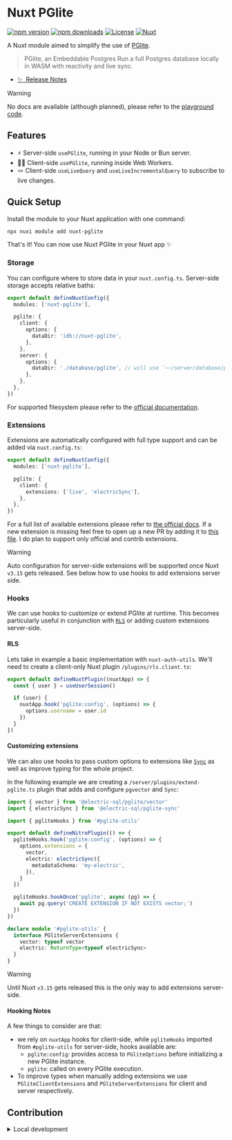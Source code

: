 # Nuxt PGlite

[![npm version][npm-version-src]][npm-version-href]
[![npm downloads][npm-downloads-src]][npm-downloads-href]
[![License][license-src]][license-href]
[![Nuxt][nuxt-src]][nuxt-href]

A Nuxt module aimed to simplify the use of [PGlite](https://pglite.dev).
> PGlite, an Embeddable Postgres
> Run a full Postgres database locally in WASM with reactivity and live sync.

- [✨ &nbsp;Release Notes](/CHANGELOG.md)
<!-- - [🏀 Online playground](https://stackblitz.com/github/sandros94/nuxt-pglite?file=playground%2Fapp.vue) -->
<!-- - [📖 &nbsp;Documentation](https://example.com) -->

> [!WARNING]  
> No docs are available (although planned), please refer to the [playground code](/playground).

## Features

<!-- Highlight some of the features your module provide here -->
- ⚡️&nbsp;Server-side `usePGlite`, running in your Node or Bun server.
- 🧑‍💻&nbsp;Client-side `usePGlite`, running inside Web Workers.
- 🪢&nbsp;Client-side `useLiveQuery` and `useLiveIncrementalQuery` to subscribe to live changes.

## Quick Setup

Install the module to your Nuxt application with one command:

```bash
npx nuxi module add nuxt-pglite
```

That's it! You can now use Nuxt PGlite in your Nuxt app ✨

### Storage

You can configure where to store data in your `nuxt.config.ts`. Server-side storage accepts relative baths:

```ts
export default defineNuxtConfig({
  modules: ['nuxt-pglite'],

  pglite: {
    client: {
      options: {
        dataDir: 'idb://nuxt-pglite',
      },
    },
    server: {
      options: {
        dataDir: './database/pglite', // will use `~~/server/database/pglite`
      },
    },
  },
})
```

For supported filesystem please refer to the [official documentation](https://pglite.dev/docs/filesystems).

### Extensions

Extensions are automatically configured with full type support and can be added via `nuxt.config.ts`:

```ts
export default defineNuxtConfig({
  modules: ['nuxt-pglite'],

  pglite: {
    client: {
      extensions: ['live', 'electricSync'],
    },
  },
})
```

For a full list of available extensions please refer to [the official docs](https://pglite.dev/extensions). If a new extension is missing feel free to open up a new PR by adding it to [this file](/src/templates.ts#L62-L87). I do plan to support only official and contrib extensions.

> [!WARNING]  
> Auto configuration for server-side extensions will be supported once Nuxt `v3.15` gets released. See below how to use hooks to add extensions server side.

### Hooks

We can use hooks to customize or extend PGlite at runtime. This becomes particularly useful in conjunction with [`RLS`](https://www.postgresql.org/docs/current/ddl-rowsecurity.html) or adding custom extensions server-side.

#### RLS

Lets take in example a basic implementation with `nuxt-auth-utils`. We'll need to create a client-only Nuxt plugin `/plugins/rls.client.ts`:
```ts
export default defineNuxtPlugin((nuxtApp) => {
  const { user } = useUserSession()

  if (user) {
    nuxtApp.hook('pglite:config', (options) => {
      options.username = user.id
    })
  }
})
```

#### Customizing extensions

We can also use hooks to pass custom options to extensions like [`Sync`](https://pglite.dev/docs/sync) as well as improve typing for the whole project.

In the following example we are creating a `/server/plugins/extend-pglite.ts` plugin that adds and configure `pgvector` and `Sync`:

```ts
import { vector } from '@electric-sql/pglite/vector'
import { electricSync } from '@electric-sql/pglite-sync'

import { pgliteHooks } from '#pglite-utils'

export default defineNitroPlugin(() => {
  pgliteHooks.hook('pglite:config', (options) => {
    options.extensions = {
      vector,
      electric: electricSync({
        metadataSchema: 'my-electric',
      }),
    }
  })

  pgliteHooks.hookOnce('pglite', async (pg) => {
    await pg.query('CREATE EXTENSION IF NOT EXISTS vector;')
  })
})

declare module '#pglite-utils' {
  interface PGliteServerExtensions {
    vector: typeof vector
    electric: ReturnType<typeof electricSync>
  }
}
```

> [!WARNING]  
> Until Nuxt `v3.15` gets released this is the only way to add extensions server-side.

#### Hooking Notes

A few things to consider are that:
- we rely on `nuxtApp` hooks for client-side, while `pgliteHooks` imported from `#pglite-utils` for server-side, hooks available are:
  - `pglite:config`: provides access to `PGliteOptions` before initializing a new PGlite instance.
  - `pglite`: called on every PGlite execution.
- To improve types when manually adding extensions we use `PGliteClientExtensions` and `PGliteServerExtensions` for client and server respectively.

## Contribution

<details>
  <summary>Local development</summary>
  
  ```bash
  # Install dependencies
  pnpm install
  
  # Generate type stubs
  pnpm run dev:prepare
  
  # Develop with the playground
  pnpm run dev
  
  # Build the playground
  pnpm run dev:build
  
  # Run ESLint
  pnpm run lint
  
  # Run Vitest
  pnpm run test
  pnpm run test:watch
  
  # Release new version
  pnpm run release
  ```

</details>


<!-- Badges -->
[npm-version-src]: https://img.shields.io/npm/v/nuxt-pglite/latest.svg?style=flat&colorA=020420&colorB=00DC82
[npm-version-href]: https://npmjs.com/package/nuxt-pglite

[npm-downloads-src]: https://img.shields.io/npm/dm/nuxt-pglite.svg?style=flat&colorA=020420&colorB=00DC82
[npm-downloads-href]: https://npmjs.com/package/nuxt-pglite

[license-src]: https://img.shields.io/npm/l/nuxt-pglite.svg?style=flat&colorA=020420&colorB=00DC82
[license-href]: https://npmjs.com/package/nuxt-pglite

[nuxt-src]: https://img.shields.io/badge/Nuxt-020420?logo=nuxt.js
[nuxt-href]: https://nuxt.com
